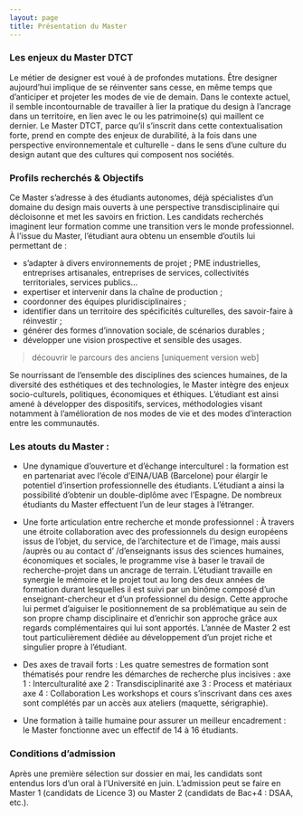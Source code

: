 ```yaml
---
layout: page
title: Présentation du Master
---
```


### Les enjeux du Master DTCT

Le métier de designer est voué à de profondes mutations. Être designer aujourd’hui implique de se réinventer sans cesse, en même temps que d’anticiper et projeter les modes de vie de demain.  Dans le contexte actuel, il semble incontournable de travailler à lier la pratique du design à l’ancrage dans un territoire, en lien avec le ou les patrimoine(s) qui maillent ce dernier. Le Master DTCT, parce qu’il s’inscrit dans cette contextualisation forte, prend en compte des enjeux de durabilité, à la fois dans une perspective environnementale et culturelle - dans le sens d’une culture du design autant que des cultures qui composent nos sociétés.

### Profils recherchés & Objectifs

Ce Master s’adresse à des étudiants autonomes, déjà spécialistes d’un domaine du design mais ouverts à une perspective transdisciplinaire qui décloisonne  et met les savoirs en friction. Les candidats recherchés imaginent leur formation comme une transition vers le monde professionnel. À l’issue du Master, l’étudiant aura obtenu un ensemble d’outils lui permettant de : 
* s’adapter à divers environnements de projet ; PME industrielles, entreprises artisanales, entreprises de services, collectivités territoriales, services publics...
* expertiser et intervenir dans la chaîne de production ;
* coordonner des équipes pluridisciplinaires ; 
* identifier dans un territoire des spécificités culturelles, des savoir-faire à réinvestir ;
* générer des formes d’innovation sociale, de scénarios durables ;
* développer une vision prospective et sensible des usages.
> découvrir le parcours des anciens [uniquement version web]

Se nourrissant de l’ensemble des disciplines des sciences humaines, de la diversité des esthétiques et des technologies, le Master intègre des enjeux socio-culturels, politiques, économiques et éthiques. L’étudiant est ainsi amené à développer des dispositifs, services, méthodologies visant notamment à l’amélioration de nos modes de vie et des modes d’interaction entre les communautés.

### Les atouts du Master : 

* Une dynamique d’ouverture et d’échange interculturel : la formation est en partenariat avec l’école d’EINA/UAB (Barcelone) pour élargir le potentiel d’insertion professionnelle des étudiants. L’étudiant a ainsi la possibilité d’obtenir un double-diplôme avec l’Espagne. 
De nombreux étudiants du Master effectuent l’un de leur stages à l’étranger.

* Une forte articulation entre recherche et monde professionnel :
À travers une étroite collaboration avec des professionnels du design européens issus de l’objet, du service, de l’architecture et de l’image, mais aussi /auprès ou au contact d’ /d’enseignants issus des sciences humaines, économiques et sociales, le programme vise à baser le travail de recherche-projet dans un ancrage de terrain. L’étudiant travaille en synergie le mémoire et le projet tout au long des deux années de formation durant lesquelles il est suivi par un binôme composé d’un enseignant-chercheur et d’un professionnel du design. Cette approche lui permet d’aiguiser le positionnement de sa problématique au sein de son propre champ disciplinaire et d’enrichir son approche grâce aux regards complémentaires qui lui sont apportés. L’année de Master 2 est tout particulièrement dédiée au développement d’un projet riche et singulier propre à l’étudiant.
 
* Des axes de travail forts : 
Les quatre semestres de formation sont thématisés pour rendre les démarches de recherche plus incisives : 
axe 1 : Interculturalité
axe 2 : Transdisciplinarité
axe 3 : Process et matériaux
axe 4 : Collaboration
Les workshops et cours s’inscrivant dans ces axes sont complétés par un accès aux ateliers (maquette, sérigraphie).

* Une formation à taille humaine pour assurer un meilleur encadrement : le Master fonctionne avec un effectif de 14 à 16 étudiants.

### Conditions d’admission
Après une première sélection sur dossier en mai, les candidats sont entendus lors d’un oral à l’Université en juin.
L’admission peut se faire en Master 1 (candidats de Licence 3) ou Master 2 (candidats de Bac+4 : DSAA, etc.).